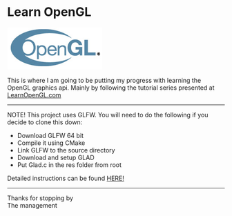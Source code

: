 # Learn OpenGL
![logo](./glLogo.jpg)  

This is where I am going to be putting my progress with learning the OpenGL graphics api.
Mainly by following the tutorial series presented at [LearnOpenGL.com](https://learnopengl.com/)

---

NOTE! This project uses GLFW. You will need to do the following if you decide to clone this down:
  
- Download GLFW 64 bit
- Compile it using CMake
- Link GLFW to the source directory
- Download and setup GLAD
- Put Glad.c in the res folder from root

Detailed instructions can be found [HERE!](https://learnopengl.com/Getting-started/Creating-a-window)

---
Thanks for stopping by  
The management